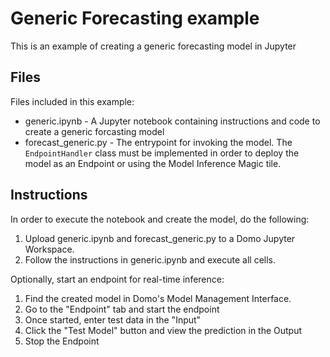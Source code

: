 # Generic Forecasting example

This is an example of creating a generic forecasting model in Jupyter

## Files

Files included in this example: 
 
- generic.ipynb - A Jupyter notebook containing instructions and code to create a generic forcasting model
- forecast_generic.py - The entrypoint for invoking the model. The `EndpointHandler` class must be implemented in order to deploy the model as an Endpoint or using the Model Inference Magic tile.

## Instructions

In order to execute the notebook and create the model, do the following:

1. Upload generic.ipynb and forecast_generic.py to a Domo Jupyter Workspace.
2. Follow the instructions in generic.ipynb and execute all cells.


Optionally, start an endpoint for real-time inference:

1. Find the created model in Domo's Model Management Interface.
2. Go to the "Endpoint" tab and start the endpoint
3. Once started, enter test data in the "Input"
4. Click the "Test Model" button and view the prediction in the Output
5. Stop the Endpoint